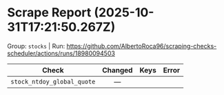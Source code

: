 # Scrape Report (2025-10-31T17:21:50.267Z)

Group: `stocks`  |  Run: https://github.com/AlbertoRoca96/scraping-checks-scheduler/actions/runs/18980094503

| Check | Changed | Keys | Error |
|---|:---:|:--|:--|
| `stock_ntdoy_global_quote` | — |  |  |
